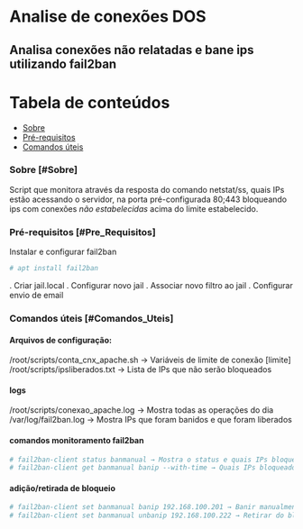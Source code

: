 # Analise de conexões DOS
## Analisa conexões não relatadas e bane ips utilizando fail2ban

Tabela de conteúdos
=================
<!--ts-->
 * [Sobre](#Sobre)
 * [Pré-requisitos](#Pre_Requisitos)
 * [Comandos úteis](#Comandos_Uteis)
<!--te-->

### Sobre [#Sobre]
Script que monitora através da resposta do comando netstat/ss, quais IPs estão acessando
o servidor, na porta pré-configurada 80;443 bloqueando ips com conexões *não estabelecidas* acima do limite estabelecido.

### Pré-requisitos [#Pre_Requisitos]
Instalar e configurar fail2ban
```bash
# apt install fail2ban
```
. Criar jail.local
. Configurar novo jail
. Associar novo filtro ao jail
. Configurar envio de email

### Comandos úteis [#Comandos_Uteis]
#### Arquivos de configuração:
 /root/scripts/conta_cnx_apache.sh → Variáveis de limite de conexão [limite]
 /root/scripts/ipsliberados.txt → Lista de IPs que não serão bloqueados

#### logs
/root/scripts/conexao_apache.log → Mostra todas as operações do dia
/var/log/fail2ban.log → Mostra IPs que foram banidos e que foram liberados

#### comandos monitoramento fail2ban
```bash
# fail2ban-client status banmanual → Mostra o status e quais IPs bloqueados
# fail2ban-client get banmanual banip --with-time → Quais IPs bloqueados e por quanto tempo
```
#### adição/retirada de bloqueio
```bash
# fail2ban-client set banmanual banip 192.168.100.201 → Banir manualmente
# fail2ban-client set banmanual unbanip 192.168.100.222 → Retirar do bloqueio
```
